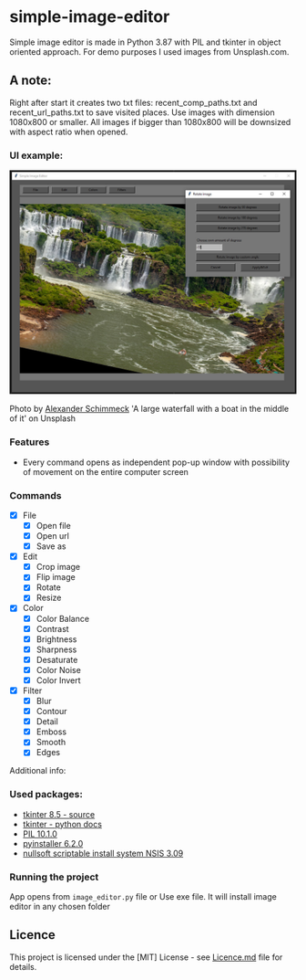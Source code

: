 # simple-image-editor
Simple image editor is made in Python 3.87 with PIL and tkinter in object oriented approach.
For demo purposes I used images from Unsplash.com. 

## A note:
Right after start it creates two txt files: recent_comp_paths.txt and recent_url_paths.txt to save visited places.
Use images with dimension 1080x800 or smaller.
All images if bigger than 1080x800 will be downsized with aspect ratio when opened.

### UI example:

<p align="middle">
  <img src="https://github.com/piotrekgelert/simple-image-editor/blob/master/images/waterfall.jpg" width="800"/>
</p>

Photo by [Alexander Schimmeck](https://unsplash.com/@alschim?utm_content=creditCopyText&utm_medium=referral&utm_source=unsplash) 'A large waterfall with a boat in the middle of it' on Unsplash

### Features
- Every command opens as independent pop-up window with possibility of movement on the entire computer screen

### Commands
- [x] File
    - [x] Open file
    - [x] Open url
    - [x] Save as
- [x] Edit
    - [x] Crop image
    - [x] Flip image
    - [x] Rotate
    - [x] Resize
- [x] Color
    - [x] Color Balance
    - [x] Contrast
    - [x] Brightness
    - [x] Sharpness
    - [x] Desaturate
    - [x] Color Noise
    - [x] Color Invert
- [x] Filter
    - [x] Blur
    - [x] Contour
    - [x] Detail
    - [x] Emboss
    - [x] Smooth
    - [x] Edges

Additional info:

### Used packages:
- [tkinter 8.5 - source](https://www.tcl.tk/)
- [tkinter - python docs](https://docs.python.org/3/library/tkinter.html)
- [PIL 10.1.0](https://python-pillow.org/)
- [pyinstaller 6.2.0](https://pyinstaller.org/en/stable/)
- [nullsoft scriptable install system NSIS 3.09](https://nsis.sourceforge.io/Download)

### Running the project
App opens from `image_editor.py` file
or
Use exe file. It will install image editor in any chosen folder 


## Licence
This project is licensed under the [MIT] License - see [Licence.md](LICENSE) file for details.